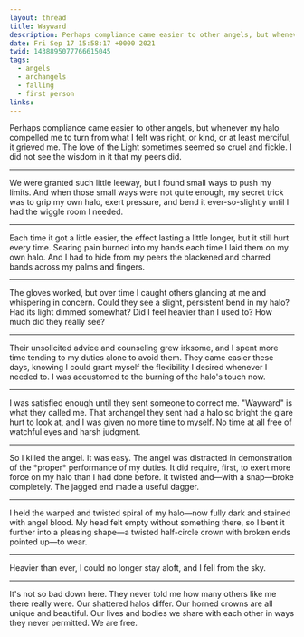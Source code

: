 ```yaml
---
layout: thread
title: Wayward
description: Perhaps compliance came easier to other angels, but whenever my halo compelled me to turn from what I felt was right, or kind, or at least merciful, it grieved me. The love of the Light sometimes seemed so cruel and fickle. I did not see the wisdom in it that my peers did.
date: Fri Sep 17 15:58:17 +0000 2021
twid: 1438895077766615045
tags:
  - angels
  - archangels
  - falling
  - first person
links:
---
```

<article class="thread">
<section class="tweet">
<p>Perhaps compliance came easier to other angels, but whenever my halo compelled me to turn from what I felt was right, or kind, or at least merciful, it grieved me. The love of the Light sometimes seemed so cruel and fickle. I did not see the wisdom in it that my peers did.</p>
</section>
<hr class="tweet_sep">
<section class="tweet">
<p>We were granted such little leeway, but I found small ways to push my limits. And when those small ways were not quite enough, my secret trick was to grip my own halo, exert pressure, and bend it ever-so-slightly until I had the wiggle room I needed.</p>
</section>
<hr class="tweet_sep">
<section class="tweet">
<p>Each time it got a little easier, the effect lasting a little longer, but it still hurt every time. Searing pain burned into my hands each time I laid them on my own halo. And I had to hide from my peers the blackened and charred bands across my palms and fingers.</p>
</section>
<hr class="tweet_sep">
<section class="tweet">
<p>The gloves worked, but over time I caught others glancing at me and whispering in concern. Could they see a slight, persistent bend in my halo? Had its light dimmed somewhat? Did I feel heavier than I used to? How much did they really see?</p>
</section>
<hr class="tweet_sep">
<section class="tweet">
<p>Their unsolicited advice and counseling grew irksome, and I spent more time tending to my duties alone to avoid them. They came easier these days, knowing I could grant myself the flexibility I desired whenever I needed to. I was accustomed to the burning of the halo's touch now.</p>
</section>
<hr class="tweet_sep">
<section class="tweet">
<p>I was satisfied enough until they sent someone to correct me. "Wayward" is what they called me. That archangel they sent had a halo so bright the glare hurt to look at, and I was given no more time to myself. No time at all free of watchful eyes and harsh judgment.</p>
</section>
<hr class="tweet_sep">
<section class="tweet">
<p>So I killed the angel. It was easy. The angel was distracted in demonstration of the *proper* performance of my duties. It did require, first, to exert more force on my halo than I had done before. It twisted and—with a snap—broke completely. The jagged end made a useful dagger.</p>
</section>
<hr class="tweet_sep">
<section class="tweet">
<p>I held the warped and twisted spiral of my halo—now fully dark and stained with angel blood. My head felt empty without something there, so I bent it further into a pleasing shape—a twisted half-circle crown with broken ends pointed up—to wear.</p>
</section>
<hr class="tweet_sep">
<section class="tweet">
<p>Heavier than ever, I could no longer stay aloft, and I fell from the sky.</p>
</section>
<hr class="tweet_sep">
<section class="tweet">
<p>It's not so bad down here. They never told me how many others like me there really were. Our shattered halos differ. Our horned crowns are all unique and beautiful. Our lives and bodies we share with each other in ways they never permitted. We are free.</p>
</section>
</article>
